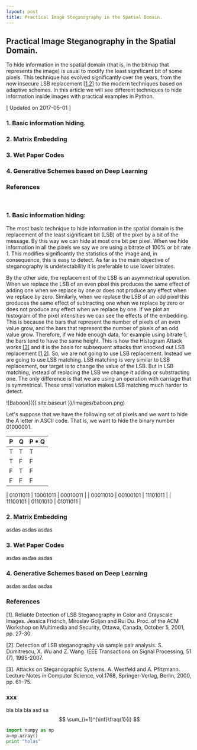 ```yaml
---
layout: post
title: Practical Image Steganography in the Spatial Domain.
---
```


## Practical Image Steganography in the Spatial Domain. 

To hide information in the spatial domain (that is, in the bitmap that represents the image) is usual to modify the least significant bit of some pixels. This technique has evolved significantly over the years, from the now insecure LSB replacement [[1](#references),[2](#references)] to the modern techniques based on adaptive schemes. In this article we will see different techniques to hide information inside images with practical examples in Python. 

[ Updated on 2017-05-01 ]

### 1. Basic information hiding.
### 2. Matrix Embedding
### 3. Wet Paper Codes 
### 4. Generative Schemes based on Deep Learning
### References

<br>

### 1. Basic information hiding:

The most basic technique to hide information in the spatial domain is the replacement of the least significant bit (LSB) of the pixel by a bit of the message. By this way we can hide at most one bit per pixel. When we hide information in all the pixels we say we are using a bitrate of 100% or bit rate 1. This modifies significantly the statistics of the image and, in consequence, this is easy to detect. As far as the main objective of steganography is undetectability it is preferable to use lower bitrates. 

By the other side, the replacement of the LSB is an asymmetrical operation. When we replace the LSB of an even pixel this produces the same effect of adding one when we replace by one or does not produce any effect when we replace by zero. Similarly, when we replace the LSB of an odd pixel this produces the same effect of subtracting one when we replace by zero or does not produce any effect when we replace by one. If we plot an histogram of the pixel intensities we can see the effects of the embedding. This is because the bars that represent the number of pixels of an even value grow, and the bars that represent the number of pixels of an odd value grow. Therefore, if we hide enough data, for example using bitrate 1, the bars tend to have the same height. This is how the Histogram Attack works [[3](#references)] and it is the basis for subsequent attacks that knocked out LSB replacement [[1](#references),[2](#references)]. So, we are not going to use LSB replacement. Instead we are going to use LSB matching. LSB matching is very similar to LSB replacement, our target is to change the value of the LSB. But in LSB matching, instead of replacing the LSB we change it adding or substracting one. The only difference is that we are using an operation with carriage that is symmetrical. These small variation makes LSB matching much harder to detect.

<!--p align="center"><img src="{{ site.baseurl }}/images/baboon.png"></p-->
![Baboon]({{ site.baseurl }}/images/baboon.png)

Let's suppose that we have the following set of pixels and we want to hide the A letter in ASCII code. That is, we want to hide the binary number 01000001. 

| P | Q | P * Q |
| - | - | - |
| T | T | T |
| T | F | F |
| F | T | F |
| F | F | F |


| 01011011 | 10001011 | 00010011 |
| 00011010 | 00100101 | 11101011 |
| 11100101 | 01101010 | 01011011 |



### 2. Matrix Embedding

asdas
asdas
asdas

### 3. Wet Paper Codes 

asdas
asdas
asdas

### 4. Generative Schemes based on Deep Learning

asdas
asdas
asdas

### References

[1]. Reliable Detection of LSB Steganography in Color and Grayscale Images. Jessica Fridrich, Miroslav Goljan and Rui Du.
Proc. of the ACM Workshop on Multimedia and Security, Ottawa, Canada, October 5, 2001, pp. 27-30. 

[2]. Detection of LSB steganography via sample pair analysis. S. Dumitrescu, X. Wu and Z. Wang. IEEE Transactions on Signal Processing, 51 (7), 1995-2007.

[3]. Attacks on Steganographic Systems. A. Westfeld and A. Pfitzmann. Lecture Notes in Computer Science, vol.1768, Springer-Verlag, Berlin, 2000, pp. 61−75. 


### xxx

bla bla bla
asd
sa
$$
\sum_{i=1}^{\inf}\fraq{1}{i}
$$

```python
import numpy as np
a=np.array()
print "holas"
```

